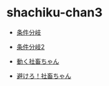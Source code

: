 # shachiku-chan3

- [条件分岐](https://yukana-hirayama.github.io/shachiku-chan3/if.html)
- [条件分岐2](https://yukana-hirayama.github.io/shachiku-chan3/if2.html)

- [動く社畜ちゃん](https://yukana-hirayama.github.io/shachiku-chan3/ugoku-shachikuchan.html)
- [避けろ！社畜ちゃん](https://yukana-hirayama.github.io/shachiku-chan3/yokero-shachikuchan.html)